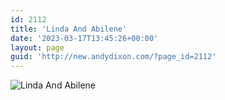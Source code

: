 ```yaml
---
id: 2112
title: 'Linda And Abilene'
date: '2023-03-17T13:45:26+00:00'
layout: page
guid: 'http://new.andydixon.com/?page_id=2112'
---
```


![Linda And Abilene](https://i0.wp.com/assets.g8x2.ldn.idrivee2-23.com/posters/Linda%20And%20Abilene%2001.jpg?w=1200&ssl=1 "Linda And Abilene")